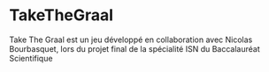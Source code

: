 # TakeTheGraal
Take The Graal est un jeu développé en collaboration avec Nicolas Bourbasquet, lors du projet final de la spécialité ISN du Baccalauréat Scientifique
